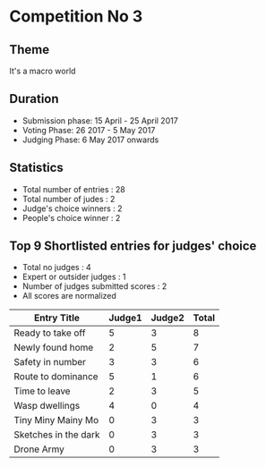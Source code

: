 # Competition No 3

## Theme
It's a macro world

## Duration
* Submission phase: 15 April - 25 April 2017
* Voting Phase: 26 2017 - 5 May 2017
* Judging Phase: 6 May 2017 onwards

## Statistics
* Total number of entries : 28
* Total number of judes : 2
* Judge's choice winners : 2
* People's choice winner : 2

## Top 9 Shortlisted entries for judges' choice
* Total no judges : 4
* Expert or outsider judges : 1
* Number of judges submitted scores : 2
* All scores are normalized

| Entry Title | Judge1 | Judge2 | Total| 
| --- | --- |--- |---  |
| Ready to take off | 5 |3  |8|
| Newly found home | 2 | 5 |7|
| Safety in number | 3 | 3 |6|
| Route to dominance | 5 | 1 |6|
| Time to leave | 2 | 3 |5|
| Wasp dwellings | 4 | 0| 4|
| Tiny Miny Mainy Mo | 0 | 3| 3|
| Sketches in the dark |0 |3|3|
| Drone Army | 0 | 3 |3|
